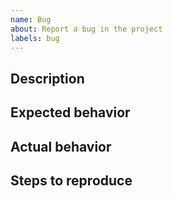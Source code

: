 ```yaml
---
name: Bug
about: Report a bug in the project
labels: bug
---
```


<!-- Thank you for your contribution. Before you submit the issue:
1. Search open and closed issues for duplicates.
2. Read the contributing guidelines (CONTRIBUTING.md file on root of the repository).
-->

## Description

<!-- Provide a clear and concise description of the problem.
Describe where it appears, when it occurred, and what it affects.
Provide all relevant technical details such as the BotKube version. -->

## Expected behavior

<!-- Describe what you expect to happen. -->

## Actual behavior

<!-- Describe what happens instead. -->

## Steps to reproduce

<!-- Steps to reproduce the issue. Attach all resources that can help us understand the bug, such as screenshots, links or files. -->
